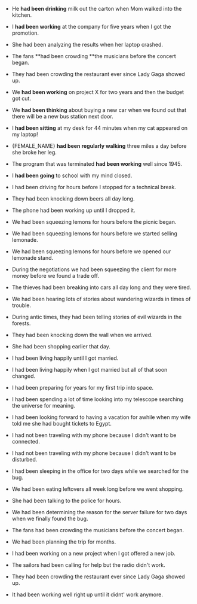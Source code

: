 
-   He **had been drinking** milk out the carton when Mom walked into the kitchen.
-   I **had been working** at the company for five years when I got the promotion.
-   She had been analyzing the results when her laptop crashed.
-   The fans **had been crowding **the musicians before the concert began.

-   They had been crowding the restaurant ever since Lady Gaga showed up. 
-   We **had been working** on project X for two years and then the budget got cut.
-   We **had been thinking** about buying a new car when we found out that there will be a new bus station next door.
-   I **had been sitting** at my desk for 44 minutes when my cat appeared on my laptop!
-   {FEMALE_NAME} **had been regularly walking** three miles a day before she broke her leg.
-   The program that was terminated **had been working** well since 1945.
-   I **had been going** to school with my mind closed.
- I had been driving for hours before I stopped for a technical break.

- They had been knocking down beers all day long.

- The phone had been working up until I dropped it.

- We had been squeezing lemons for hours before the picnic began.

- We had been squeezing lemons for hours before we started selling lemonade.

- We had been squeezing lemons for hours before we opened our lemonade stand.

- During the negotiations we had been squeezing the client for more money before we found a trade off.

- The thieves had been breaking into cars all day long and they were tired.

- We had been hearing lots of stories about wandering wizards in times of trouble.

- During antic times, they had been telling stories of evil wizards in the forests.

- They had been knocking down the wall when we arrived.

- She had been shopping earlier that day.

- I had been living happily until I got married.

- I had been living happily when I got married but all of that soon changed.

- I had been preparing for years for my first trip into space.

- I had been spending a lot of time looking into my telescope searching the universe for meaning.

- I had been looking forward to having a vacation for awhile when my wife told me she had bought tickets to Egypt.

- I had not been traveling with my phone because I didn't want to be connected.

- I had not been traveling with my phone because I didn't want to be disturbed.

- I had been sleeping in the office for two days while we searched for the bug.

- We had been eating leftovers all week long before we went shopping.

- She had been talking to the police for hours.

- We had been determining the reason for the server failure for two days when we finally found the bug.

- The fans had been crowding the musicians before the concert began.

- We had been planning the trip for months.

- I had been working on a new project when I got offered a new job.

- The sailors had been calling for help but the radio didn't work.

- They had been crowding the restaurant ever since Lady Gaga showed up.
- It had been working well right up until it didnt' work anymore.


